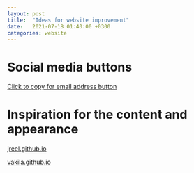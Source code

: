 ```yaml
---
layout: post
title:  "Ideas for website improvement"
date:   2021-07-18 01:40:00 +0300
categories: website
---
```



Social media buttons
==================

[Click to copy for email address button](https://www.w3schools.com/howto/howto_js_copy_clipboard.asp)

Inspiration for the content and appearance
==================

[jreel.github.io](https://jreel.github.io/)

[vakila.github.io](https://vakila.github.io/)
